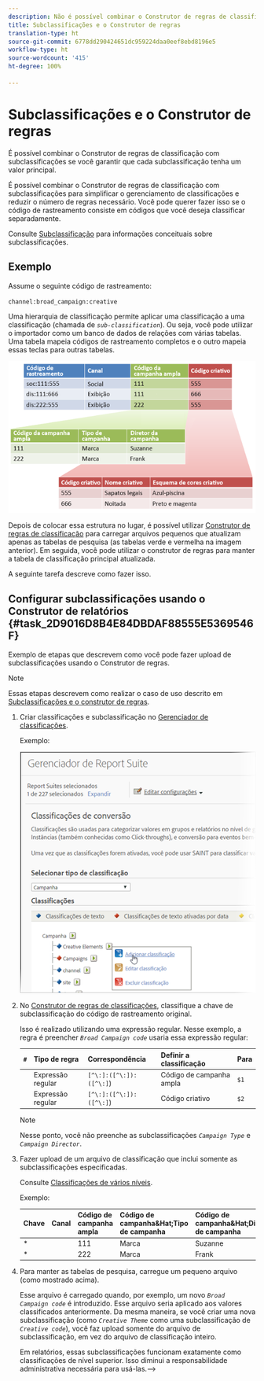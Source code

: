 ```yaml
---
description: Não é possível combinar o Construtor de regras de classificação com subclassificações.
title: Subclassificações e o Construtor de regras
translation-type: ht
source-git-commit: 6778dd290424651dc959224daa0eef8ebd8196e5
workflow-type: ht
source-wordcount: '415'
ht-degree: 100%

---
```



# Subclassificações e o Construtor de regras

É possível combinar o Construtor de regras de classificação com subclassificações se você garantir que cada subclassificação tenha um valor principal.

É possível combinar o Construtor de regras de classificação com subclassificações para simplificar o gerenciamento de classificações e reduzir o número de regras necessário. Você pode querer fazer isso se o código de rastreamento consiste em códigos que você deseja classificar separadamente.

Consulte [Subclassificação](/help/components/classifications/c-sub-classifications.md) para informações conceituais sobre subclassificações.

## Exemplo

Assume o seguinte código de rastreamento:

`channel:broad_campaign:creative`

Uma hierarquia de classificação permite aplicar uma classificação a uma classificação (chamada de *`sub-classification`*). Ou seja, você pode utilizar o importador como um banco de dados de relações com várias tabelas. Uma tabela mapeia códigos de rastreamento completos e o outro mapeia essas teclas para outras tabelas.

![](assets/sub_class_table.png)

Depois de colocar essa estrutura no lugar, é possível utilizar [Construtor de regras de classificação](/help/components/classifications/crb/classification-rule-builder.md) para carregar arquivos pequenos que atualizam apenas as tabelas de pesquisa (as tabelas verde e vermelha na imagem anterior). Em seguida, você pode utilizar o construtor de regras para manter a tabela de classificação principal atualizada.

A seguinte tarefa descreve como fazer isso.

## Configurar subclassificações usando o Construtor de relatórios {#task_2D9016D8B4E84DBDAF88555E5369546F}

Exemplo de etapas que descrevem como você pode fazer upload de subclassificações usando o Construtor de regras.

>[!NOTE]
>
>Essas etapas descrevem como realizar o caso de uso descrito em [Subclassificações e o construtor de regras](/help/components/classifications/crb/sub-classification-rule-builder.md).

1. Criar classificações e subclassificação no [Gerenciador de classificações](https://docs.adobe.com/content/help/pt-BR/analytics/components/classifications/c-classifications.html).

   Exemplo:

   ![Informações da etapa](assets/sub_class_create.png)

1. No [Construtor de regras de classificações](/help/components/classifications/crb/classification-rule-builder.md), classifique a chave de subclassificação do código de rastreamento original.

   Isso é realizado utilizando uma expressão regular. Nesse exemplo, a regra é preencher *`Broad Campaign code`* usaria essa expressão regular:

   | `#` | Tipo de regra | Correspondência | Definir a classificação | Para |
   |---|---|---|---|---|
   |  | Expressão regular | `[^\:]:([^\:]):([^\:]`) | Código de campanha ampla | `$1` |
   |  | Expressão regular | `[^\:]:([^\:]):([^\:]`) | Código criativo | `$2` |

   >[!NOTE]
   >
   >Nesse ponto, você não preenche as subclassificações *`Campaign Type`* e *`Campaign Director`*.

1. Fazer upload de um arquivo de classificação que inclui somente as subclassificações especificadas.

   Consulte [Classificações de vários níveis](/help/components/classifications/c-sub-classifications.md).

   Exemplo:

   | Chave | Canal | Código de campanha ampla | Código de campanha&amp;Hat;Tipo de campanha | Código de campanha&amp;Hat;Diretor de campanha | ... |
   |---|---|---|---|---|---|
   | * |  | 111 | Marca | Suzanne |  |
   | * |  | 222 | Marca | Frank |  |

1. Para manter as tabelas de pesquisa, carregue um pequeno arquivo (como mostrado acima).

   Esse arquivo é carregado quando, por exemplo, um novo *`Broad Campaign code`* é introduzido. Esse arquivo seria aplicado aos valores classificados anteriormente. Da mesma maneira, se você criar uma nova subclassificação (como *`Creative Theme`* como uma subclassificação de *`Creative code`*), você faz upload somente do arquivo de subclassificação, em vez do arquivo de classificação inteiro.

   Em relatórios, essas subclassificações funcionam exatamente como classificações de nível superior. Isso diminui a responsabilidade administrativa necessária para usá-las.-->
